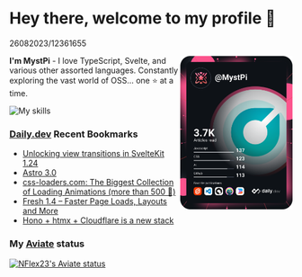 # Hey there, welcome to my profile 👋

26082023/12361655

<a href="https://app.daily.dev/MystPi"><img src="https://github.com/MystPi/MystPi/blob/main/devcard.svg" width="200" alt="MystPi's Dev Card" align="right"/></a>

**I'm MystPi** - I love TypeScript, Svelte, and various other assorted languages. Constantly exploring the vast world of OSS... one ⭐ at a time.

![My skills](https://skillicons.dev/icons?i=svelte,ts,js,html,css,raspberrypi,tailwind)

### [Daily.dev](https://daily.dev) Recent Bookmarks
<!-- daily.dev BOOKMARKS:START -->
- [Unlocking view transitions in SvelteKit 1.24](https://app.daily.dev/posts/peT4CtDwQ?utm_source=rss&utm_medium=bookmarks&utm_campaign=Itr6mLfRdMms0HCyePtl9)
- [Astro 3.0](https://app.daily.dev/posts/ZeB8kzxrR?utm_source=rss&utm_medium=bookmarks&utm_campaign=Itr6mLfRdMms0HCyePtl9)
- [css-loaders.com: The Biggest Collection of Loading Animations &lpar;more than 500 🤯&rpar;](https://app.daily.dev/posts/CloDCLi1V?utm_source=rss&utm_medium=bookmarks&utm_campaign=Itr6mLfRdMms0HCyePtl9)
- [Fresh 1.4 – Faster Page Loads, Layouts and More](https://app.daily.dev/posts/GlcrdBFLm?utm_source=rss&utm_medium=bookmarks&utm_campaign=Itr6mLfRdMms0HCyePtl9)
- [Hono + htmx + Cloudflare is a new stack](https://app.daily.dev/posts/kojd1kgao?utm_source=rss&utm_medium=bookmarks&utm_campaign=Itr6mLfRdMms0HCyePtl9)
<!-- daily.dev BOOKMARKS:END -->

### My [Aviate](https://aviate.scratchers.tech) status

<a href="https://aviate.scratchers.tech/api/NFlex23">
  <img
    src="https://aviate.scratchers.tech/api/image/NFlex23?width=500&height=90&dark=true"
    alt="NFlex23's Aviate status"
    style="height: 90px"
  />
</a>
